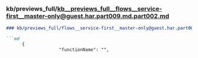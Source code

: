 ### kb/previews_full/kb__previews_full__flows__service-first__master-only@guest.har.part009.md.part002.md

```md
### kb/previews_full/flows__service-first__master-only@guest.har.part009.md (part 002)

```md
      {
                    "functionName": "",
                  
```

```

```
